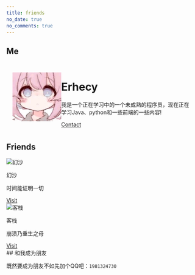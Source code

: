 ```yaml
---
title: friends
no_date: true
no_comments: true
---
```

## Me

<div class="container">
    <div class="card" style="display: grid; grid-template-columns: minmax(128px, 10%) 1fr; padding: 8px 16px;">
        <img src="/theme-img/logo.png" alt="Erhecy's BLog logo" style="height: 100%; object-fit: contain;">
        <div>
            <h1>Erhecy</h1>
            <p>我是一个正在学习中的一个未成熟的程序员，现在正在学习Java、python和一些前端的一些内容!</p>
            <div class="actions">
                <a class="action-button-primary" href="mailto:admin@mmcee.cn">Contact</a>
            </div>
        </div>
    </div>
</div>

## Friends

<div class="card-grid">
    <div class="card">
        <div class="cover-img">
            <img src="https://crash-logs.cn/usr/themes/cactus-master/images/logo.png" alt="幻沙">
        </div>
        <div class="content">
            <p class="title">幻沙</p>
            <p class="description">时间能证明一切</p>
        </div>
        <div class="actions">
            <a class="action-button-primary" href="https://crash-logs.cn/">Visit</a>
        </div>
    </div>
</div>
<div class="card-grid">
    <div class="card">
        <div class="cover-img">
            <img src="https://files.catbox.moe/xaxavz.JPG " alt="客栈">
        </div>
        <div class="content">
            <p class="title">客栈</p>
            <p class="description">崩溃乃重生之母</p>
        </div>
        <div class="actions">
            <a class="action-button-primary" href="http://blog.neko25.ml">Visit</a>
        </div>
    </div>
</div>
## 和我成为朋友

既然要成为朋友不如先加个QQ吧：`1981324730`